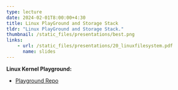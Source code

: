 ```yaml
---
type: lecture
date: 2024-02-01T8:00:00+4:30
title: Linux PlayGround and Storage Stack
tldr: "Linux PlayGround and Storage Stack."
thumbnail: /static_files/presentations/best.png
links:
    - url: /static_files/presentations/20_linuxfilesystem.pdf
      name: slides
---
```

**Linux Kernel Playground:**
- [Playground Repo](https://github.com/purs3lab/linux-playground)
